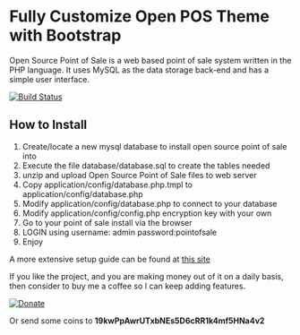# Fully Customize Open POS Theme with Bootstrap

Open Source Point of Sale is a web based point of sale system written in the PHP language. It uses MySQL as the data storage back-end and has a simple user interface.

[![Build Status](https://travis-ci.org/jekkos/opensourcepos.svg?branch=master)](https://travis-ci.org/jekkos/opensourcepos)

How to Install
--------------
1. Create/locate a new mysql database to install open source point of sale into
2. Execute the file database/database.sql to create the tables needed
3. unzip and upload Open Source Point of Sale files to web server
4. Copy application/config/database.php.tmpl to application/config/database.php
5. Modify application/config/database.php to connect to your database
6. Modify application/config/config.php encryption key with your own
7. Go to your point of sale install via the browser
8. LOGIN using
username: admin 
password:pointofsale
9. Enjoy

A more extensive setup guide can be found at [this site](http://www.opensourceposguide.com/guide/gettingstarted/installation)

If you like the project, and you are making money out of it on a daily basis, then consider to buy me a coffee so I can keep adding features.


[![Donate](https://www.paypalobjects.com/en_US/i/btn/btn_donate_LG.gif)](https://www.paypal.com/cgi-bin/webscr?cmd=_s-xclick&hosted_button_id=MUN6AEG7NY6H8)

Or send some coins to **19kwPpAwrUTxbNEs5D6cRR1k4mf5HNa4v2**

